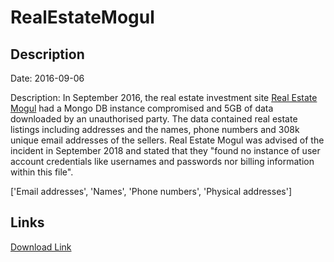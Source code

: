 # RealEstateMogul

## Description

Date: 2016-09-06

Description:
In September 2016, the real estate investment site <a href="https://realestatemogul.com/" target="_blank" rel="noopener">Real Estate Mogul</a> had a Mongo DB instance compromised and 5GB of data downloaded by an unauthorised party. The data contained real estate listings including addresses and the names, phone numbers and 308k unique email addresses of the sellers. Real Estate Mogul was advised of the incident in September 2018 and stated that they &quot;found no instance of user account credentials like usernames and passwords nor billing information within this file&quot;.


['Email addresses', 'Names', 'Phone numbers', 'Physical addresses']

## Links

[Download Link](https://link-to.net/1229997/65.02179317603007/dynamic/?r=aHR0cHM6Ly93d3cubWVkaWFmaXJlLmNvbS92aWV3L1BiaXJFN0FJTXlmTTIwSi9yZWFsZXN0YXRlbW9ndWwuY29tL2ZpbGU=)